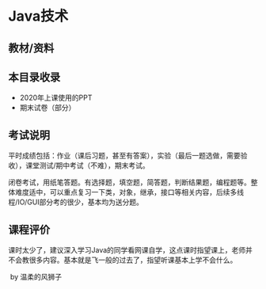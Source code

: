 # Java技术

## 教材/资料





## 本目录收录

- 2020年上课使用的PPT
- 期末试卷（部分）



## 考试说明

平时成绩包括：作业（课后习题，甚至有答案），实验（最后一题选做，需要验收），课堂测试/期中考试（不难），期末考试。

闭卷考试，用纸笔答题。有选择题，填空题，简答题，判断结果题，编程题等。整体难度适中，可以重点复习一下类，对象，继承，接口等相关内容，后续多线程/IO/GUI部分考的很少，基本均为送分题。



## 课程评价

课时太少了，建议深入学习Java的同学看网课自学，这点课时指望课上，老师并不会教很多内容。基本就是飞一般的过去了，指望听课基本上学不会什么。



​																																													by 温柔的风狮子

